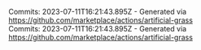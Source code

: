 Commits: 2023-07-11T16:21:43.895Z - Generated via https://github.com/marketplace/actions/artificial-grass
<br>
Commits: 2023-07-11T16:21:43.895Z - Generated via https://github.com/marketplace/actions/artificial-grass
<br>
